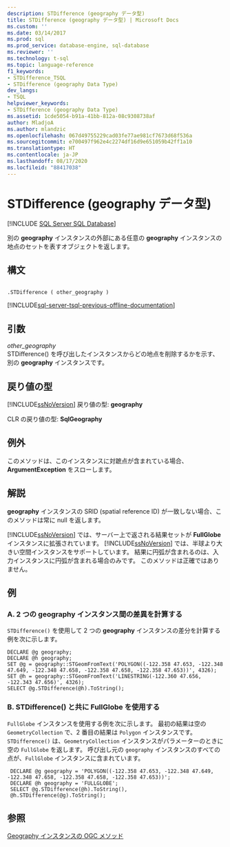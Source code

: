 ```yaml
---
description: STDifference (geography データ型)
title: STDifference (geography データ型) | Microsoft Docs
ms.custom: ''
ms.date: 03/14/2017
ms.prod: sql
ms.prod_service: database-engine, sql-database
ms.reviewer: ''
ms.technology: t-sql
ms.topic: language-reference
f1_keywords:
- STDifference_TSQL
- STDifference (geography Data Type)
dev_langs:
- TSQL
helpviewer_keywords:
- STDifference (geography Data Type)
ms.assetid: 1cde5054-b91a-41bb-812a-08c9308738af
author: MladjoA
ms.author: mlandzic
ms.openlocfilehash: 067d49755229cad03fe77ae981cf7673d68f536a
ms.sourcegitcommit: e700497f962e4c2274df16d9e651059b42ff1a10
ms.translationtype: HT
ms.contentlocale: ja-JP
ms.lasthandoff: 08/17/2020
ms.locfileid: "88417038"
---
```

# <a name="stdifference-geography-data-type"></a>STDifference (geography データ型)
[!INCLUDE [SQL Server SQL Database](../../includes/applies-to-version/sql-asdb.md)]

  別の **geography** インスタンスの外部にある任意の **geography** インスタンスの地点のセットを表すオブジェクトを返します。  
  
## <a name="syntax"></a>構文  
  
```  
  
.STDifference ( other_geography )  
```  
  
[!INCLUDE[sql-server-tsql-previous-offline-documentation](../../includes/sql-server-tsql-previous-offline-documentation.md)]

## <a name="arguments"></a>引数
 *other_geography*  
 STDifference() を呼び出したインスタンスからどの地点を削除するかを示す、別の **geography** インスタンスです。  
  
## <a name="return-types"></a>戻り値の型  
 [!INCLUDE[ssNoVersion](../../includes/ssnoversion-md.md)] 戻り値の型: **geography**  
  
 CLR の戻り値の型: **SqlGeography**  
  
## <a name="exceptions"></a>例外  
 このメソッドは、このインスタンスに対蹠点が含まれている場合、**ArgumentException** をスローします。  
  
## <a name="remarks"></a>解説  
 **geography** インスタンスの SRID (spatial reference ID) が一致しない場合、このメソッドは常に null を返します。  
  
 [!INCLUDE[ssNoVersion](../../includes/ssnoversion-md.md)] では、サーバー上で返される結果セットが **FullGlobe** インスタンスに拡張されています。 [!INCLUDE[ssNoVersion](../../includes/ssnoversion-md.md)] では、半球より大きい空間インスタンスをサポートしています。 結果に円弧が含まれるのは、入力インスタンスに円弧が含まれる場合のみです。 このメソッドは正確ではありません。  
  
## <a name="examples"></a>例  
  
### <a name="a-computing-the-difference-between-two-geography-instances"></a>A. 2 つの geography インスタンス間の差異を計算する  
 `STDifference()` を使用して 2 つの **geography** インスタンスの差分を計算する例を次に示します。  
  
```  
DECLARE @g geography;  
DECLARE @h geography;  
SET @g = geography::STGeomFromText('POLYGON((-122.358 47.653, -122.348 47.649, -122.348 47.658, -122.358 47.658, -122.358 47.653))', 4326);  
SET @h = geography::STGeomFromText('LINESTRING(-122.360 47.656, -122.343 47.656)', 4326);  
SELECT @g.STDifference(@h).ToString();  
```  
  
### <a name="b-using-a-fullglobe-with-stdifference"></a>B. STDifference() と共に FullGlobe を使用する  
 `FullGlobe` インスタンスを使用する例を次に示します。 最初の結果は空の `GeometryCollection` で、2 番目の結果は `Polygon` インスタンスです。 `STDifference()` は、`GeometryCollection` インスタンスがパラメーターのときに空の `FullGlobe` を返します。 呼び出し元の `geography` インスタンスのすべての点が、`FullGlobe` インスタンスに含まれています。  
  
```
 DECLARE @g geography = 'POLYGON((-122.358 47.653, -122.348 47.649, -122.348 47.658, -122.358 47.658, -122.358 47.653))';  
 DECLARE @h geography = 'FULLGLOBE';  
 SELECT @g.STDifference(@h).ToString(),  
 @h.STDifference(@g).ToString();
 ```  
  
## <a name="see-also"></a>参照  
 [Geography インスタンスの OGC メソッド](../../t-sql/spatial-geography/ogc-methods-on-geography-instances.md)  
  
  
